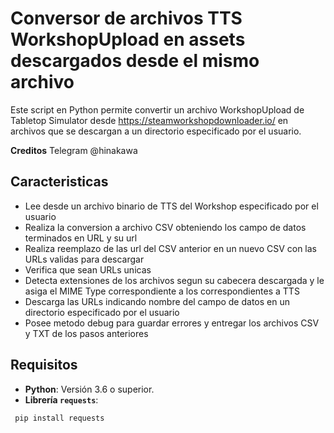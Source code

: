 # Conversor de archivos TTS WorkshopUpload en assets descargados desde el mismo archivo 

Este script en Python permite convertir un archivo WorkshopUpload de Tabletop Simulator desde https://steamworkshopdownloader.io/ en archivos que se descargan a un directorio especificado por el usuario.

**Creditos** Telegram @hinakawa

## Caracteristicas
- Lee desde un archivo binario de TTS del Workshop especificado por el usuario
- Realiza la conversion a archivo CSV obteniendo los campo de datos terminados en URL y su url
- Realiza reemplazo de las url del CSV anterior en un nuevo CSV con las URLs validas para descargar
- Verifica que sean URLs unicas
- Detecta extensiones de los archivos segun su cabecera descargada y le asiga el MIME Type correspondiente
  a los correspondientes a TTS
- Descarga las URLs indicando nombre del campo de datos en un directorio especificado por el usuario
- Posee metodo debug para guardar errores y entregar los archivos CSV y TXT de los pasos anteriores

## Requisitos
- **Python**: Versión 3.6 o superior.
- **Librería `requests`**:
```bash
 pip install requests
```
   

